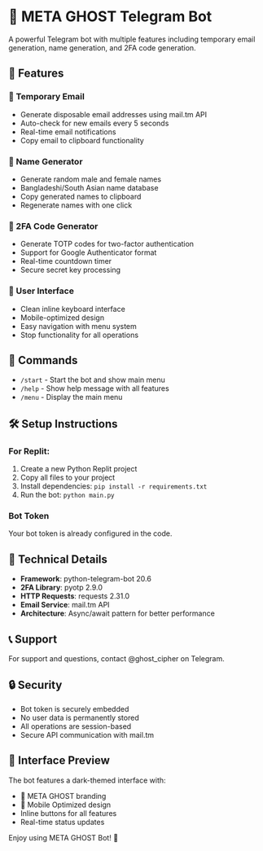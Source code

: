# 🔮 META GHOST Telegram Bot

A powerful Telegram bot with multiple features including temporary email generation, name generation, and 2FA code generation.

## 🚀 Features

### 📧 Temporary Email
- Generate disposable email addresses using mail.tm API
- Auto-check for new emails every 5 seconds
- Real-time email notifications
- Copy email to clipboard functionality

### 🥷 Name Generator
- Generate random male and female names
- Bangladeshi/South Asian name database
- Copy generated names to clipboard
- Regenerate names with one click

### 🔑 2FA Code Generator
- Generate TOTP codes for two-factor authentication
- Support for Google Authenticator format
- Real-time countdown timer
- Secure secret key processing

### 🎯 User Interface
- Clean inline keyboard interface
- Mobile-optimized design
- Easy navigation with menu system
- Stop functionality for all operations

## 📱 Commands

- `/start` - Start the bot and show main menu
- `/help` - Show help message with all features
- `/menu` - Display the main menu

## 🛠️ Setup Instructions

### For Replit:

1. Create a new Python Replit project
2. Copy all files to your project
3. Install dependencies: `pip install -r requirements.txt`
4. Run the bot: `python main.py`

### Bot Token
Your bot token is already configured in the code.

## 🔧 Technical Details

- **Framework**: python-telegram-bot 20.6
- **2FA Library**: pyotp 2.9.0
- **HTTP Requests**: requests 2.31.0
- **Email Service**: mail.tm API
- **Architecture**: Async/await pattern for better performance

## 📞 Support

For support and questions, contact @ghost_cipher on Telegram.

## 🔒 Security

- Bot token is securely embedded
- No user data is permanently stored
- All operations are session-based
- Secure API communication with mail.tm

## 🎨 Interface Preview

The bot features a dark-themed interface with:
- 🔮 META GHOST branding
- 📱 Mobile Optimized design
- Inline buttons for all features
- Real-time status updates

Enjoy using META GHOST Bot! 🚀
